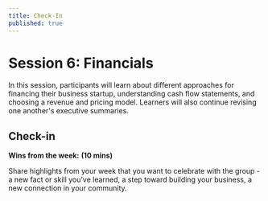 ```yaml
---
title: Check-In
published: true
---
```

# Session 6: Financials

In this session, participants will learn about different approaches for financing their business startup, understanding cash flow statements, and choosing a revenue and pricing model. Learners will also continue revising one another's executive summaries.


## Check-in 

**Wins from the week:** **(10 mins)**

Share highlights from your week that you want to celebrate with the group - a new fact or skill you’ve learned, a step toward building your business, a new connection in your community. 
